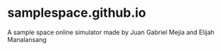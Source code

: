 # samplespace.github.io
A sample space online simulator made by Juan Gabriel Mejia and Elijah Manalansang
